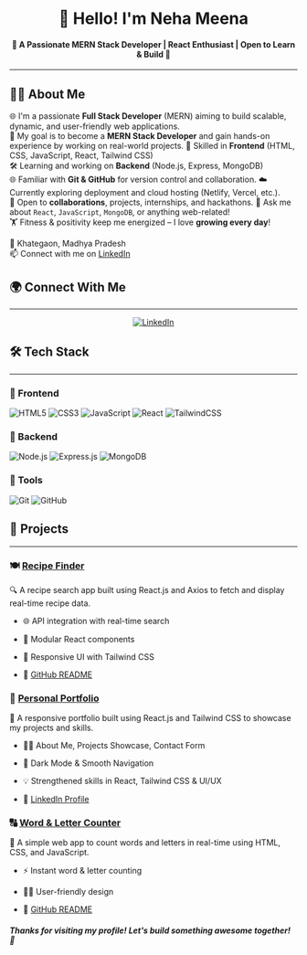 <div align="center">
 
# 👋 Hello! I'm Neha Meena

 #### 🌟 A Passionate MERN Stack Developer | React Enthusiast | Open to Learn & Build 🚀
---
</div>

## 👩‍💻 About Me


🌐 I'm a passionate **Full Stack Developer** (MERN) aiming to build scalable, dynamic, and user-friendly web applications.  
🎯 My goal is to become a **MERN Stack Developer** and gain hands-on experience by working on real-world projects.
🔧 Skilled in **Frontend** (HTML, CSS, JavaScript, React, Tailwind CSS)  
🛠️ Learning and working on **Backend** (Node.js, Express, MongoDB)  
🌐 Familiar with **Git & GitHub** for version control and collaboration.
☁️ Currently exploring deployment and cloud hosting (Netlify, Vercel, etc.).  
🤝 Open to **collaborations**, projects, internships, and hackathons.
💬 Ask me about `React`, `JavaScript`, `MongoDB`, or anything web-related!    
🏋️ Fitness & positivity keep me energized – I love **growing every day**!

📍 Khategaon, Madhya Pradesh  
📫 Connect with me on [LinkedIn](https://www.linkedin.com/in/contact-neha-meena)  



##  🌍 Connect With Me
---
<div align="center">

[![LinkedIn](https://img.shields.io/badge/-LinkedIn-blue?style=flat-square&logo=linkedin&logoColor=white)](https://www.linkedin.com/in/contact-neha-meena)  

</div>


## 🛠️ Tech Stack
---

### 🧩 Frontend
![HTML5](https://img.shields.io/badge/HTML5-E34F26?style=flat&logo=html5&logoColor=white)
![CSS3](https://img.shields.io/badge/CSS3-1572B6?style=flat&logo=css3&logoColor=white)
![JavaScript](https://img.shields.io/badge/JavaScript-F7DF1E?style=flat&logo=javascript&logoColor=black)
![React](https://img.shields.io/badge/React-20232A?style=flat&logo=react&logoColor=61DAFB)
![TailwindCSS](https://img.shields.io/badge/TailwindCSS-38B2AC?style=flat&logo=tailwind-css&logoColor=white)

### 🧰 Backend
![Node.js](https://img.shields.io/badge/Node.js-339933?style=flat&logo=nodedotjs&logoColor=white)
![Express.js](https://img.shields.io/badge/Express.js-000000?style=flat&logo=express&logoColor=white)
![MongoDB](https://img.shields.io/badge/MongoDB-47A248?style=flat&logo=mongodb&logoColor=white)

### 🧪 Tools
![Git](https://img.shields.io/badge/Git-F05032?style=flat&logo=git&logoColor=white)
![GitHub](https://img.shields.io/badge/GitHub-181717?style=flat&logo=github&logoColor=white)



## 🚀 Projects
---

### 🍽️ [Recipe Finder](https://bit.ly/Recipes_finder)

🔍 A recipe search app built using React.js and Axios to fetch and display real-time recipe data.

- 🌐 API integration with real-time search
   
- 🧩 Modular React components
  
- 🎨 Responsive UI with Tailwind CSS
    
- 📖 [GitHub README](https://bit.ly/Recipes_finder)



### 💼 [Personal Portfolio](https://bit.ly/Neha_Meena_Portfolio)

🌟 A responsive portfolio built using React.js and Tailwind CSS to showcase my projects and skills.

- 👩‍💻 About Me, Projects Showcase, Contact Form
  
- 🌙 Dark Mode & Smooth Navigation
  
- 💡 Strengthened skills in React, Tailwind CSS & UI/UX
    
- 🔗 [LinkedIn Profile](https://www.linkedin.com/in/contact-neha-meena)



### 🔠 [Word & Letter Counter](https://bit.ly/README-Word-Letter-Counter)

📝 A simple web app to count words and letters in real-time using HTML, CSS, and JavaScript.

- ⚡ Instant word & letter counting
  
- 🧑‍💻 User-friendly design
  
- 📖 [GitHub README](https://bit.ly/README-Word-Letter-Counter)




##### Thanks for visiting my profile! Let's build something awesome together! 💫

